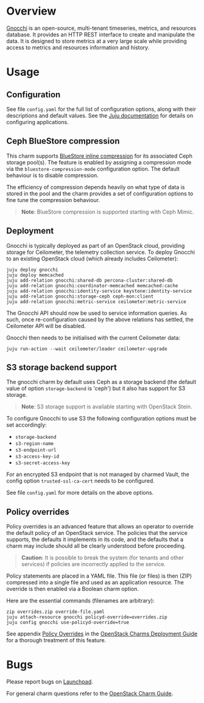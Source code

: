 # Overview

[Gnocchi][gnocchi-upstream] is an open-source, multi-tenant timeseries,
metrics, and resources database. It provides an HTTP REST interface to create
and manipulate the data. It is designed to store metrics at a very large scale
while providing access to metrics and resources information and history.

# Usage

## Configuration

See file `config.yaml` for the full list of configuration options, along with
their descriptions and default values. See the [Juju
documentation][juju-docs-config-apps] for details on configuring applications.

## Ceph BlueStore compression

This charm supports [BlueStore inline compression][ceph-bluestore-compression]
for its associated Ceph storage pool(s). The feature is enabled by assigning a
compression mode via the `bluestore-compression-mode` configuration option. The
default behaviour is to disable compression.

The efficiency of compression depends heavily on what type of data is stored
in the pool and the charm provides a set of configuration options to fine tune
the compression behaviour.

> **Note**: BlueStore compression is supported starting with Ceph Mimic.

## Deployment

Gnocchi is typically deployed as part of an OpenStack cloud, providing storage
for Ceilometer, the telemetry collection service. To deploy Gnocchi to an
existing OpenStack cloud (which already includes Ceilometer):

    juju deploy gnocchi
    juju deploy memcached
    juju add-relation gnocchi:shared-db percona-cluster:shared-db
    juju add-relation gnocchi:coordinator-memcached memcached:cache
    juju add-relation gnocchi:identity-service keystone:identity-service
    juju add-relation gnocchi:storage-ceph ceph-mon:client
    juju add-relation gnocchi:metric-service ceilometer:metric-service

The Gnocchi API should now be used to service information queries. As such,
once re-configuration caused by the above relations has settled, the Ceilometer
API will be disabled.

Gnocchi then needs to be initialised with the current Ceilometer data:

    juju run-action --wait ceilometer/leader ceilometer-upgrade

## S3 storage backend support

The gnocchi charm by default uses Ceph as a storage backend (the default value
of option `storage-backend` is 'ceph') but it also has support for S3 storage.

> **Note**: S3 storage support is available starting with OpenStack Stein.

To configure Gnocchi to use S3 the following configuration options must be
set accordingly:

* `storage-backend`
* `s3-region-name`
* `s3-endpoint-url`
* `s3-access-key-id`
* `s3-secret-access-key`

For an encrypted S3 endpoint that is not managed by charmed Vault, the config
option `trusted-ssl-ca-cert` needs to be configured.

See file `config.yaml` for more details on the above options.

## Policy overrides

Policy overrides is an advanced feature that allows an operator to override the
default policy of an OpenStack service. The policies that the service supports,
the defaults it implements in its code, and the defaults that a charm may
include should all be clearly understood before proceeding.

> **Caution**: It is possible to break the system (for tenants and other
  services) if policies are incorrectly applied to the service.

Policy statements are placed in a YAML file. This file (or files) is then (ZIP)
compressed into a single file and used as an application resource. The override
is then enabled via a Boolean charm option.

Here are the essential commands (filenames are arbitrary):

    zip overrides.zip override-file.yaml
    juju attach-resource gnocchi policyd-override=overrides.zip
    juju config gnocchi use-policyd-override=true

See appendix [Policy Overrides][cdg-appendix-n] in the [OpenStack Charms
Deployment Guide][cdg] for a thorough treatment of this feature.

# Bugs

Please report bugs on [Launchpad][lp-bugs-charm-gnocchi].

For general charm questions refer to the [OpenStack Charm Guide][cg].

<!-- LINKS -->

[cg]: https://docs.openstack.org/charm-guide
[cdg]: https://docs.openstack.org/project-deploy-guide/charm-deployment-guide
[cdg-appendix-n]: https://docs.openstack.org/project-deploy-guide/charm-deployment-guide/latest/app-policy-overrides.html
[juju-docs-config-apps]: https://juju.is/docs/configuring-applications
[lp-bugs-charm-gnocchi]: https://bugs.launchpad.net/charm-gnocchi/+filebug
[gnocchi-upstream]: https://wiki.openstack.org/wiki/Gnocchi
[ceph-bluestore-compression]: https://docs.ceph.com/en/latest/rados/configuration/bluestore-config-ref/#inline-compression
